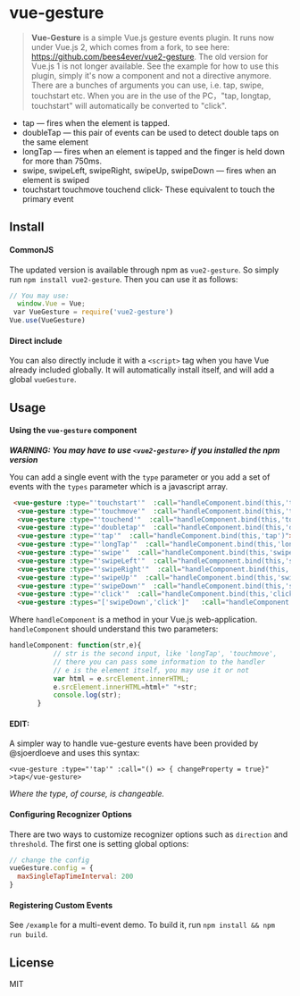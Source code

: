 # vue-gesture

> **Vue-Gesture** is a simple Vue.js gesture events plugin.
 >It runs now under Vue.js 2, which comes from a fork, to see here: https://github.com/bees4ever/vue2-gesture. The old version for Vue.js 1 is not longer available.
 See the example for how to use this plugin, simply it's now a component and not a directive anymore.
 There are a bunches of arguments you can use, i.e. tap, swipe, touchstart etc. 
 When you are in the use of the PC，"tap, longtap, touchstart" will automatically be converted to "click".

- tap — fires when the element is tapped.
- doubleTap — this pair of events can be used to detect double taps on the same element
- longTap — fires when an element is tapped and the finger is held down for more than 750ms.
- swipe, swipeLeft, swipeRight, swipeUp, swipeDown — fires when an element is swiped 
- touchstart touchmove touchend click- These equivalent to touch the primary event 


## Install

#### CommonJS

The updated version is available through npm as `vue2-gesture`. So simply run `npm install vue2-gesture`. Then you can use it as follows:

  ``` js
  // You may use: 
    window.Vue = Vue;
  var VueGesture = require('vue2-gesture')
  Vue.use(VueGesture)
  ```

#### Direct include

You can also directly include it with a `<script>` tag when you have Vue already included globally. It will automatically install itself, and will add a global `vueGesture`.

## Usage

#### Using the `vue-gesture` component
***WARNING: You may have to use `<vue2-gesture>` if you installed the npm version***

You can add a single event with the `type` parameter or you add a set of events with the `types` parameter which is
a javascript array.

``` html
 <vue-gesture :type="'touchstart'"  :call="handleComponent.bind(this,'touchstart')" >touchstart</vue-gesture>
  <vue-gesture :type="'touchmove'"  :call="handleComponent.bind(this,'touchmove')" ><i>touchmove</i></vue-gesture>
  <vue-gesture :type="'touchend'"  :call="handleComponent.bind(this,'touchend')" >touchend</vue-gesture>
  <vue-gesture :type="'doubletap'"  :call="handleComponent.bind(this,'doubletap')">doubleTap</vue-gesture>
  <vue-gesture :type="'tap'"  :call="handleComponent.bind(this,'tap')">tap</vue-gesture>
  <vue-gesture :type="'longTap'"  :call="handleComponent.bind(this,'longTap')">longTap</vue-gesture>
  <vue-gesture :type="'swipe'"  :call="handleComponent.bind(this,'swipe')">swipe</vue-gesture>
  <vue-gesture :type="'swipeLeft'"  :call="handleComponent.bind(this,'swipeLeft')">swipeLeft</vue-gesture>
  <vue-gesture :type="'swipeRight'"  :call="handleComponent.bind(this,'swipeRight')">swipeRight</vue-gesture>
  <vue-gesture :type="'swipeUp'"  :call="handleComponent.bind(this,'swipeUp')">swipeUp</vue-gesture>
  <vue-gesture :type="'swipeDown'"  :call="handleComponent.bind(this,'swipeDown')">swipeDown</vue-gesture>
  <vue-gesture :type="'click'"  :call="handleComponent.bind(this,'click')">click</vue-gesture>
  <vue-gesture :types="['swipeDown','click']"   :call="handleComponent.bind(this,'EVENT')" >swipeDown and click</vue-gesture>

```

Where `handleComponent` is a method in your Vue.js web-application. `handleComponent` should understand this two parameters:

  ``` js
 handleComponent: function(str,e){
             // str is the second input, like 'longTap', 'touchmove', 
             // there you can pass some information to the handler 
             // e is the element itself, you may use it or not
             var html = e.srcElement.innerHTML;
             e.srcElement.innerHTML=html+" "+str;
             console.log(str);
         }
  ```
  
#### EDIT:

A simpler way to handle vue-gesture events have been provided by @sjoerdloeve and uses this syntax:

```
<vue-gesture :type="'tap'" :call="() => { changeProperty = true}" >tap</vue-gesture>
```
_Where the type, of course, is changeable._


#### Configuring Recognizer Options

There are two ways to customize recognizer options such as `direction` and `threshold`. The first one is setting global options:

``` js
// change the config
vueGesture.config = {
  maxSingleTapTimeInterval: 200
}
```
#### Registering Custom Events

See `/example` for a multi-event demo. To build it, run `npm install && npm run build`.

## License

MIT

